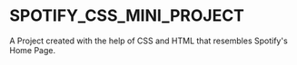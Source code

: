 # SPOTIFY_CSS_MINI_PROJECT
A Project created with the help of CSS and HTML that resembles Spotify's Home Page.
